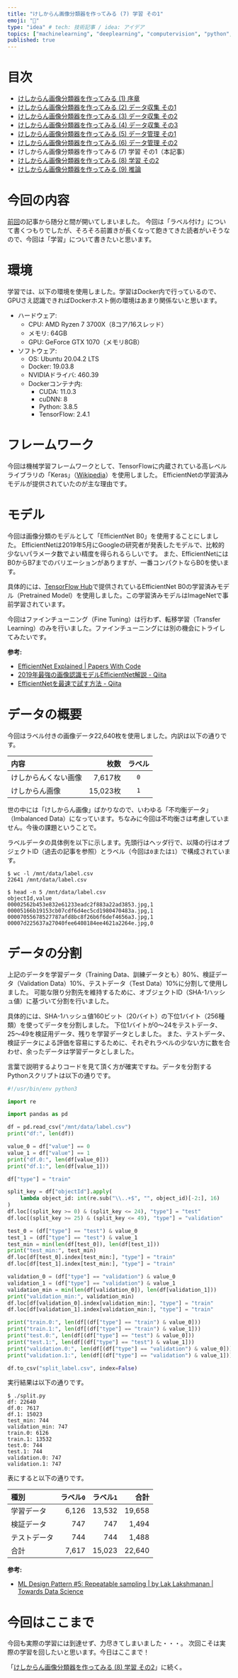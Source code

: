 ```yaml
---
title: "けしからん画像分類器を作ってみる (7) 学習 その1"
emoji: "👙"
type: "idea" # tech: 技術記事 / idea: アイデア
topics: ["machinelearning", "deeplearning", "computervision", "python", "keras"]
published: true
---
```


# 目次

* [けしからん画像分類器を作ってみる (1) 序章](202102-pornography-classifier-1)
* [けしからん画像分類器を作ってみる (2) データ収集 その1](202102-pornography-classifier-2)
* [けしからん画像分類器を作ってみる (3) データ収集 その2](202102-pornography-classifier-3)
* [けしからん画像分類器を作ってみる (4) データ収集 その3](202103-pornography-classifier-4)
* [けしからん画像分類器を作ってみる (5) データ管理 その1](202103-pornography-classifier-5)
* [けしからん画像分類器を作ってみる (6) データ管理 その2](202103-pornography-classifier-6)
* けしからん画像分類器を作ってみる (7) 学習 その1（本記事）
* [けしからん画像分類器を作ってみる (8) 学習 その2](202104-pornography-classifier-8)
* [けしからん画像分類器を作ってみる (9) 推論](202104-pornography-classifier-9)

# 今回の内容

[前回](202103-pornography-classifier-6)の記事から随分と間が開いてしまいました。
今回は「ラベル付け」について書くつもりでしたが、そろそろ前置きが長くなって飽きてきた読者がいそうなので、今回は「学習」について書きたいと思います。

# 環境

学習では、以下の環境を使用しました。学習はDocker内で行っているので、GPUさえ認識できればDockerホスト側の環境はあまり関係ないと思います。

* ハードウェア:
    * CPU: AMD Ryzen 7 3700X（8コア/16スレッド）
    * メモリ: 64GB
    * GPU: GeForce GTX 1070（メモリ8GB）
* ソフトウェア:
    * OS: Ubuntu 20.04.2 LTS
    * Docker: 19.03.8
    * NVIDIAドライバ: 460.39
    * Dockerコンテナ内:
        * CUDA: 11.0.3
        * cuDNN: 8
        * Python: 3.8.5
        * TensorFlow: 2.4.1

# フレームワーク

今回は機械学習フレームワークとして、TensorFlowに内蔵されている高レベルライブラリの「Keras」（[Wikipedia](https://ja.wikipedia.org/wiki/Keras)）を使用しました。
EfficientNetの学習済みモデルが提供されていたのが主な理由です。

# モデル

今回は画像分類のモデルとして「EfficientNet B0」を使用することにしました。
EfficientNetは2019年5月にGoogleの研究者が発表したモデルで、比較的少ないパラメータ数でよい精度を得られるらしいです。
また、EfficientNetにはB0からB7までのバリエーションがありますが、一番コンパクトならB0を使います。

具体的には、[TensorFlow Hub](https://tfhub.dev/google/collections/efficientnet)で提供されているEfficientNet B0の学習済みモデル（Pretrained Model）を使用しました。この学習済みモデルはImageNetで事前学習されています。

今回はファインチューニング（Fine Tuning）は行わず、転移学習（Transfer Learning）のみを行いました。ファインチューニングには別の機会にトライしてみたいです。

**参考:**

* [EfficientNet Explained | Papers With Code](https://paperswithcode.com/method/efficientnet)
* [2019年最強の画像認識モデルEfficientNet解説 - Qiita](https://qiita.com/omiita/items/83643f78baabfa210ab1)
* [EfficientNetを最速で試す方法 - Qiita](https://qiita.com/wakame1367/items/d90fa56bd9d11c4db50e)

# データの概要

今回はラベル付きの画像データ22,640枚を使用しました。内訳は以下の通りです。

| 内容 | 枚数 | ラベル |
|:---|---:|:---:|
| けしからんくない画像 | 7,617枚 | `0` |
| けしからん画像 | 15,023枚 | `1` |

世の中には「けしからん画像」ばかりなので、いわゆる「不均衡データ」（Imbalanced Data）になっています。ちなみに今回は不均衡さは考慮していません。今後の課題ということで。

ラベルデータの具体例を以下に示します。先頭行はヘッダ行で、以降の行はオブジェクトID（過去の記事を参照）とラベル（今回は`0`または`1`）で構成されています。

```
$ wc -l /mnt/data/label.csv
22641 /mnt/data/label.csv

$ head -n 5 /mnt/data/label.csv
objectId,value
00002562b453e832e61233eadc2f883a22ad3853.jpg,1
00005166b19153cb07cdf6d4ec5cd1980470483a.jpg,1
00007055678527787afd8bc8f26b6f6def4656a3.jpg,1
00007d225637a27040fee6408184ee4621a2264e.jpg,0
```

# データの分割

上記のデータを学習データ（Training Data、訓練データとも）80%、検証データ（Validation Data）10%、テストデータ（Test Data）10%に分割して使用しました。
可能な限り分割先を維持するために、オブジェクトID（SHA-1ハッシュ値）に基づいて分割を行いました。

具体的には、SHA-1ハッシュ値160ビット（20バイト）の下位1バイト（256種類）を使ってデータを分割しました。
下位1バイトが0〜24をテストデータ、25〜49を検証用データ、残りを学習データとしました。
また、テストデータ、検証データによる評価を容易にするために、それぞれラベルの少ない方に数を合わせ、余ったデータは学習データとしました。

言葉で説明するよりコードを見て頂く方が確実ですね。データを分割するPythonスクリプトは以下の通りです。

```py:split.py
#!/usr/bin/env python3

import re

import pandas as pd

df = pd.read_csv("/mnt/data/label.csv")
print("df:", len(df))

value_0 = df["value"] == 0
value_1 = df["value"] == 1
print("df.0:", len(df[value_0]))
print("df.1:", len(df[value_1]))

df["type"] = "train"

split_key = df["objectId"].apply(
    lambda object_id: int(re.sub("\\..+$", "", object_id)[-2:], 16)
)
df.loc[(split_key >= 0) & (split_key <= 24), "type"] = "test"
df.loc[(split_key >= 25) & (split_key <= 49), "type"] = "validation"

test_0 = (df["type"] == "test") & value_0
test_1 = (df["type"] == "test") & value_1
test_min = min(len(df[test_0]), len(df[test_1]))
print("test_min:", test_min)
df.loc[df[test_0].index[test_min:], "type"] = "train"
df.loc[df[test_1].index[test_min:], "type"] = "train"

validation_0 = (df["type"] == "validation") & value_0
validation_1 = (df["type"] == "validation") & value_1
validation_min = min(len(df[validation_0]), len(df[validation_1]))
print("validation_min:", validation_min)
df.loc[df[validation_0].index[validation_min:], "type"] = "train"
df.loc[df[validation_1].index[validation_min:], "type"] = "train"

print("train.0:", len(df[(df["type"] == "train") & value_0]))
print("train.1:", len(df[(df["type"] == "train") & value_1]))
print("test.0:", len(df[(df["type"] == "test") & value_0]))
print("test.1:", len(df[(df["type"] == "test") & value_1]))
print("validation.0:", len(df[(df["type"] == "validation") & value_0]))
print("validation.1:", len(df[(df["type"] == "validation") & value_1]))

df.to_csv("split_label.csv", index=False)
```

実行結果は以下の通りです。

```
$ ./split.py
df: 22640
df.0: 7617
df.1: 15023
test_min: 744
validation_min: 747
train.0: 6126
train.1: 13532
test.0: 744
test.1: 744
validation.0: 747
validation.1: 747
```

表にすると以下の通りです。

| 種別 | ラベル`0` | ラベル`1` | 合計 |
|:---|---:|---:|---:|
| 学習データ | 6,126 | 13,532 | 19,658 |
| 検証データ | 747 | 747 | 1,494 |
| テストデータ | 744 | 744 | 1,488 |
| 合計 | 7,617 | 15,023 | 22,640 |

**参考:**

* [ML Design Pattern #5: Repeatable sampling | by Lak Lakshmanan | Towards Data Science](https://towardsdatascience.com/ml-design-pattern-5-repeatable-sampling-c0ccb2889f39)

# 今回はここまで

今回も実際の学習には到達せず、力尽きてしまいました・・・。
次回こそは実際の学習を回したいと思います。今日はここまで！

「[けしからん画像分類器を作ってみる (8) 学習 その2](202104-pornography-classifier-8)」に続く。
